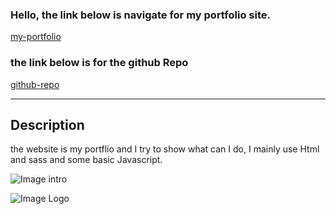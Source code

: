 ### Hello, the link below is navigate for my portfolio site.

[my-portfolio](https://samanfayazi.netlify.app/)

### the link below is for the github Repo

[github-repo](https://github.com/saman-zdf/third-portfolio)

---

## Description

the website is my portflio and I try to show what can I do, I mainly use Html and sass and some basic Javascript.

![Image intro]("./doc/img/intro.img.jpg")

![Image Logo]("./doc/img/laptop.jpg")

